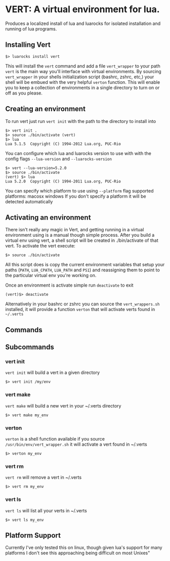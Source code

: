 # VERT: A virtual environment for lua.

Produces a localized install of lua and luarocks for isolated installation and
running of lua programs.

## Installing Vert

    $> luarocks install vert

This will install the `vert` command and add a file `vert_wrapper` to your path
`vert` is the main way you'll interface with virtual environments. By sourcing
`vert_wrapper` in your shells initialization script (bashrc, zshrc, etc,) your
shell will be embued with the very helpful `verton` function. This will enable
you to keep a collection of environments in a single directory to turn on or
off as you please.

## Creating an environment

To run vert just run `vert init` with the path to the directory to install into

    $> vert init .
    $> source ./bin/activate (vert)
    $> lua
    Lua 5.1.5  Copyright (C) 1994-2012 Lua.org, PUC-Rio

You can configure which lua and luarocks version to use with with the config
flags `--lua-version` and `--luarocks-version`

    $> vert --lua-version=5.2.0
    $> source ./bin/activate
    (vert) $> lua
    Lua 5.2.0  Copyright (C) 1994-2011 Lua.org, PUC-Rio

You can specify which platform to use using `--platform` flag
    supported platforms:
    macosx
    windows
If you don't specify a platform it will be detected automatically
## Activating an environment

There isn't really any magic in Vert, and getting running in a virtual
environment using is a manual though simple process. After you build a virtual
env using vert, a shell script will be created in ./bin/activate of that vert.
To activate the vert execute:

    $> source ./bin/activate

All this script does is copy the current environment variables that setup your
paths (`PATH`, `LUA_CPATH`, `LUA_PATH` and `PS1`) and reassigning them to point
to the particular virtual env you're working on.

Once an environment is activate simple run `deactivate` to exit

    (vert)$> deactivate

Alternatively in your bashrc or zshrc you can source the `vert_wrappers.sh`
installed, it will provide a function `verton` that will activate verts found
in `~/.verts`

## Commands

## Subcommands

### vert init

`vert init` will build a vert in a given directory

    $> vert init /my/env

### vert make

`vert make` will build a new vert in your ~/.verts directory

    $> vert make my_env

### verton

`verton` is a shell function available if you source
`/usr/bin/env/vert_wrapper.sh` it will activate a vert found in ~/.verts

    $> verton my_env

### vert rm

`vert rm` will remove a vert in ~/.verts

    $> vert rm my_env

### vert ls

`vert ls` will list all your verts in ~/.verts

    $> vert ls my_env

## Platform Support

Currently I've only tested this on linux, though given lua's support for many
platforms I don't see this approaching being difficult on most Unixes"
